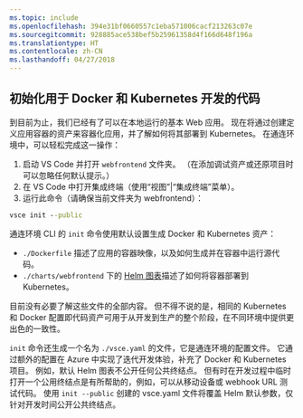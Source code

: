 ```yaml
---
ms.topic: include
ms.openlocfilehash: 394e31bf0660557c1eba571006cacf213263c07e
ms.sourcegitcommit: 928885ace538bef5b25961358d4f166d648f196a
ms.translationtype: HT
ms.contentlocale: zh-CN
ms.lasthandoff: 04/27/2018
---
```

## <a name="initialize-code-for-docker-and-kubernetes-development"></a>初始化用于 Docker 和 Kubernetes 开发的代码
到目前为止，我们已经有了可以在本地运行的基本 Web 应用。 现在将通过创建定义应用容器的资产来容器化应用，并了解如何将其部署到 Kubernetes。 在通连环境中，可以轻松完成这一操作： 

1. 启动 VS Code 并打开 `webfrontend` 文件夹。 （在添加调试资产或还原项目时可以忽略任何默认提示。）
1. 在 VS Code 中打开集成终端（使用“视图”|“集成终端”菜单）。
1. 运行此命令（请确保当前文件夹为 webfrontend）：

```cmd
vsce init --public
```

通连环境 CLI 的 ```init``` 命令使用默认设置生成 Docker 和 Kubernetes 资产：
* `./Dockerfile` 描述了应用的容器映像，以及如何生成并在容器中运行源代码。
* `./charts/webfrontend` 下的 [Helm 图表](https://docs.helm.sh)描述了如何将容器部署到 Kubernetes。

目前没有必要了解这些文件的全部内容。 但不得不说的是，相同的 Kubernetes 和 Docker 配置即代码资产可用于从开发到生产的整个阶段，在不同环境中提供更出色的一致性。
 
`init` 命令还生成一个名为 `./vsce.yaml` 的文件，它是通连环境的配置文件。 它通过额外的配置在 Azure 中实现了迭代开发体验，补充了 Docker 和 Kubernetes 项目。 例如，默认 Helm 图表不公开任何公共终结点。 但有时在开发过程中临时打开一个公用终结点是有所帮助的，例如，可以从移动设备或 webhook URL 测试代码。 使用 `init --public` 创建的 vsce.yaml 文件将覆盖 Helm 默认参数，仅针对开发时间公开公共终结点。
